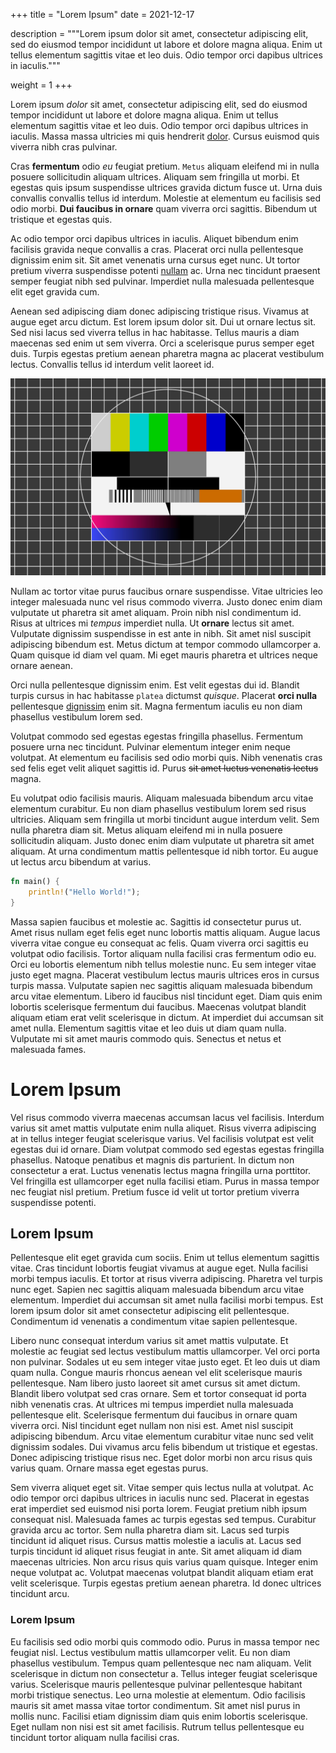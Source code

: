 +++
title = "Lorem Ipsum"
date = 2021-12-17

description = """Lorem ipsum dolor sit amet, consectetur adipiscing elit, sed do
eiusmod tempor incididunt ut labore et dolore magna aliqua. Enim ut tellus
elementum sagittis vitae et leo duis. Odio tempor orci dapibus ultrices in
iaculis."""

weight = 1
+++

Lorem ipsum _dolor_ sit amet, consectetur adipiscing elit, sed do eiusmod tempor
incididunt ut labore et dolore magna aliqua. Enim ut tellus elementum sagittis
vitae et leo duis. Odio tempor orci dapibus ultrices in iaculis. Massa massa
ultricies mi quis hendrerit [dolor](https://www.example.com/). Cursus euismod
quis viverra nibh cras pulvinar.

Cras **fermentum** odio _eu_ feugiat pretium. `Metus` aliquam eleifend mi in
nulla posuere sollicitudin aliquam ultrices. Aliquam sem fringilla ut morbi. Et
egestas quis ipsum suspendisse ultrices gravida dictum fusce ut. Urna duis
convallis convallis tellus id interdum. Molestie at elementum eu facilisis sed
odio morbi. **Dui faucibus in ornare** quam viverra orci sagittis. Bibendum ut
tristique et egestas quis.

Ac odio tempor orci dapibus ultrices in iaculis. Aliquet bibendum enim facilisis
gravida neque convallis a cras. Placerat orci nulla pellentesque dignissim enim
sit. Sit amet venenatis urna cursus eget nunc. Ut tortor pretium viverra
suspendisse potenti [nullam](https://www.example.com/) ac. Urna nec tincidunt
praesent semper feugiat nibh sed pulvinar. Imperdiet nulla malesuada
pellentesque elit eget gravida cum.

Aenean sed adipiscing diam donec adipiscing tristique risus. Vivamus at augue
eget arcu dictum. Est lorem ipsum dolor sit. Dui ut ornare lectus sit. Sed nisi
lacus sed viverra tellus in hac habitasse. Tellus mauris a diam maecenas sed
enim ut sem viverra. Orci a scelerisque purus semper eget duis. Turpis egestas
pretium aenean pharetra magna ac placerat vestibulum lectus. Convallis tellus
id interdum velit laoreet id.

![test image](img.jpg)

Nullam ac tortor vitae purus faucibus ornare suspendisse. Vitae ultricies leo
integer malesuada nunc vel risus commodo viverra. Justo donec enim diam
vulputate ut pharetra sit amet aliquam. Proin nibh nisl condimentum id. Risus at
ultrices mi _tempus_ imperdiet nulla. Ut **ornare** lectus sit amet. Vulputate
dignissim suspendisse in est ante in nibh. Sit amet nisl suscipit adipiscing
bibendum est. Metus dictum at tempor commodo ullamcorper a. Quam quisque id diam
vel quam. Mi eget mauris pharetra et ultrices neque ornare aenean.

Orci nulla pellentesque dignissim enim. Est velit egestas dui id. Blandit turpis
cursus in hac habitasse `platea` dictumst _quisque_. Placerat **orci nulla**
pellentesque [dignissim](https://www.example.com/) enim sit. Magna fermentum
iaculis eu non diam phasellus vestibulum lorem sed.

Volutpat commodo sed egestas egestas fringilla phasellus. Fermentum posuere urna
nec tincidunt. Pulvinar elementum integer enim neque volutpat. At elementum eu
facilisis sed odio morbi quis. Nibh venenatis cras sed felis eget velit aliquet
sagittis id. Purus ~~sit amet luctus venenatis lectus~~ magna.

Eu volutpat odio facilisis mauris. Aliquam malesuada bibendum arcu vitae
elementum curabitur. Eu non diam phasellus vestibulum lorem sed risus ultricies.
Aliquam sem fringilla ut morbi tincidunt augue interdum velit. Sem nulla
pharetra diam sit. Metus aliquam eleifend mi in nulla posuere sollicitudin
aliquam. Justo donec enim diam vulputate ut pharetra sit amet aliquam. At urna
condimentum mattis pellentesque id nibh tortor. Eu augue ut lectus arcu bibendum
at varius.

```rust
fn main() {
    println!("Hello World!");
}
```

Massa sapien faucibus et molestie ac. Sagittis id consectetur purus ut. Amet
risus nullam eget felis eget nunc lobortis mattis aliquam. Augue lacus viverra
vitae congue eu consequat ac felis. Quam viverra orci sagittis eu volutpat odio
facilisis. Tortor aliquam nulla facilisi cras fermentum odio eu. Orci eu
lobortis elementum nibh tellus molestie nunc. Eu sem integer vitae justo eget
magna. Placerat vestibulum lectus mauris ultrices eros in cursus turpis massa.
Vulputate sapien nec sagittis aliquam malesuada bibendum arcu vitae elementum.
Libero id faucibus nisl tincidunt eget. Diam quis enim lobortis scelerisque
fermentum dui faucibus. Maecenas volutpat blandit aliquam etiam erat velit
scelerisque in dictum. At imperdiet dui accumsan sit amet nulla. Elementum
sagittis vitae et leo duis ut diam quam nulla. Vulputate mi sit amet mauris
commodo quis. Senectus et netus et malesuada fames.

# Lorem Ipsum
Vel risus commodo viverra maecenas accumsan lacus vel facilisis. Interdum varius
sit amet mattis vulputate enim nulla aliquet. Risus viverra adipiscing at in
tellus integer feugiat scelerisque varius. Vel facilisis volutpat est velit
egestas dui id ornare. Diam volutpat commodo sed egestas egestas fringilla
phasellus. Natoque penatibus et magnis dis parturient. In dictum non consectetur
a erat. Luctus venenatis lectus magna fringilla urna porttitor. Vel fringilla
est ullamcorper eget nulla facilisi etiam. Purus in massa tempor nec feugiat
nisl pretium. Pretium fusce id velit ut tortor pretium viverra suspendisse
potenti.

## Lorem Ipsum
Pellentesque elit eget gravida cum sociis. Enim ut tellus elementum sagittis
vitae. Cras tincidunt lobortis feugiat vivamus at augue eget. Nulla facilisi
morbi tempus iaculis. Et tortor at risus viverra adipiscing. Pharetra vel turpis
nunc eget. Sapien nec sagittis aliquam malesuada bibendum arcu vitae elementum.
Imperdiet dui accumsan sit amet nulla facilisi morbi tempus. Est lorem ipsum
dolor sit amet consectetur adipiscing elit pellentesque. Condimentum id
venenatis a condimentum vitae sapien pellentesque.

Libero nunc consequat interdum varius sit amet mattis vulputate. Et molestie ac
feugiat sed lectus vestibulum mattis ullamcorper. Vel orci porta non pulvinar.
Sodales ut eu sem integer vitae justo eget. Et leo duis ut diam quam nulla.
Congue mauris rhoncus aenean vel elit scelerisque mauris pellentesque. Nam
libero justo laoreet sit amet cursus sit amet dictum. Blandit libero volutpat
sed cras ornare. Sem et tortor consequat id porta nibh venenatis cras. At
ultrices mi tempus imperdiet nulla malesuada pellentesque elit. Scelerisque
fermentum dui faucibus in ornare quam viverra orci. Nisl tincidunt eget nullam
non nisi est. Amet nisl suscipit adipiscing bibendum. Arcu vitae elementum
curabitur vitae nunc sed velit dignissim sodales. Dui vivamus arcu felis
bibendum ut tristique et egestas. Donec adipiscing tristique risus nec. Eget
dolor morbi non arcu risus quis varius quam. Ornare massa eget egestas purus.

Sem viverra aliquet eget sit. Vitae semper quis lectus nulla at volutpat. Ac
odio tempor orci dapibus ultrices in iaculis nunc sed. Placerat in egestas erat
imperdiet sed euismod nisi porta lorem. Feugiat pretium nibh ipsum consequat
nisl. Malesuada fames ac turpis egestas sed tempus. Curabitur gravida arcu ac
tortor. Sem nulla pharetra diam sit. Lacus sed turpis tincidunt id aliquet
risus. Cursus mattis molestie a iaculis at. Lacus sed turpis tincidunt id
aliquet risus feugiat in ante. Sit amet aliquam id diam maecenas ultricies. Non
arcu risus quis varius quam quisque. Integer enim neque volutpat ac. Volutpat
maecenas volutpat blandit aliquam etiam erat velit scelerisque. Turpis egestas
pretium aenean pharetra. Id donec ultrices tincidunt arcu.

### Lorem Ipsum
Eu facilisis sed odio morbi quis commodo odio. Purus in massa tempor nec feugiat
nisl. Lectus vestibulum mattis ullamcorper velit. Eu non diam phasellus
vestibulum. Tempus quam pellentesque nec nam aliquam. Velit scelerisque in
dictum non consectetur a. Tellus integer feugiat scelerisque varius. Scelerisque
mauris pellentesque pulvinar pellentesque habitant morbi tristique senectus. Leo
urna molestie at elementum. Odio facilisis mauris sit amet massa vitae tortor
condimentum. Sit amet nisl purus in mollis nunc. Facilisi etiam dignissim diam
quis enim lobortis scelerisque. Eget nullam non nisi est sit amet facilisis.
Rutrum tellus pellentesque eu tincidunt tortor aliquam nulla facilisi cras.
